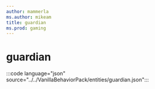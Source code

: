 ```yaml
---
author: mammerla
ms.author: mikeam
title: guardian
ms.prod: gaming
---
```


# guardian

:::code language="json" source="../../VanillaBehaviorPack/entities/guardian.json":::
